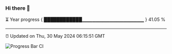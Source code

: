 ### Hi there 👋

⏳ Year progress { ████████████▁▁▁▁▁▁▁▁▁▁▁▁▁▁▁▁▁▁ } 41.05 %

---

⏰ Updated on Thu, 30 May 2024 06:15:51 GMT

![Progress Bar CI](https://github.com/liununu/liununu/workflows/Progress%20Bar%20CI/badge.svg)
